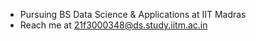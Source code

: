 - Pursuing BS Data Science & Applications at IIT Madras
- Reach me at 21f3000348@ds.study.iitm.ac.in
